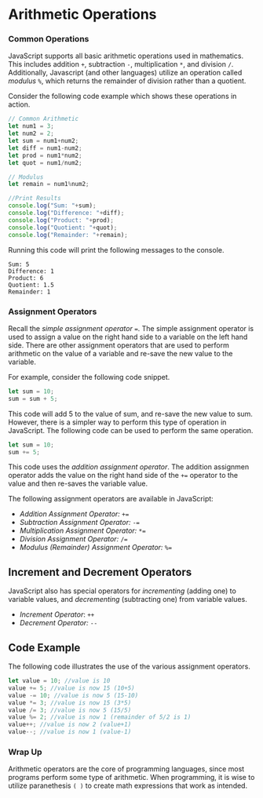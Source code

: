 # Arithmetic Operations

### Common Operations

JavaScript supports all basic arithmetic operations used in mathematics. This includes addition ```+```, subtraction ```-```, multiplication ```*```, and division ```/```. Additionally, Javascript (and other languages) utilize an operation called *modulus* ```%```, which returns the remainder of division rather than a quotient. 

Consider the following code example which shows these operations in action.
```javascript
// Common Arithmetic
let num1 = 3;
let num2 = 2;
let sum = num1+num2;
let diff = num1-num2;
let prod = num1*num2;
let quot = num1/num2;

// Modulus
let remain = num1%num2;

//Print Results
console.log("Sum: "+sum);
console.log("Difference: "+diff);
console.log("Product: "+prod);
console.log("Quotient: "+quot);
console.log("Remainder: "+remain);
```
Running this code will print the following messages to the console.

```
Sum: 5
Difference: 1
Product: 6
Quotient: 1.5
Remainder: 1
```
### Assignment Operators

Recall the *simple assignment operator* ```=```. The simple assignment operator is used to assign a value on the right hand side to a variable on the left hand side. There are other assignment operators that are used to perform arithmetic on the value of a variable and re-save the new value to the variable.

For example, consider the following code snippet. 
```javascript
let sum = 10;
sum = sum + 5;
```
This code will add 5 to the value of sum, and re-save the new value to sum. However, there is a simpler way to perform this type of operation in JavaScript. The following code can be used to perform the same operation. 
```javascript
let sum = 10;
sum += 5;
```
This code uses the *addition assignment operator*. The addition assignmen operator adds the value on the right hand side of the ```+=``` operator to the value and then re-saves the variable value. 

The following assignment operators are available in JavaScript:
* *Addition Assignment Operator:* ```+=```
* *Subtraction Assignment Operator:* ```-=```
* *Multiplication Assignment Operator:* ```*=```
* *Division Assignment Operator:* ```/=```
* *Modulus (Remainder) Assignment Operator:* ```%=```

## Increment and Decrement Operators
JavaScript also has special operators for *incrementing* (adding one) to variable values, and *decrementing* (subtracting one) from variable values. 
* *Increment Operator*: ```++```
* *Decrement Operator:* ```--```

## Code Example

The following code illustrates the use of the various assignment operators.
```javascript
let value = 10; //value is 10
value += 5; //value is now 15 (10+5)
value -= 10; //value is now 5 (15-10)
value *= 3; //value is now 15 (3*5)
value /= 3; //value is now 5 (15/5)
value %= 2; //value is now 1 (remainder of 5/2 is 1)
value++; //value is now 2 (value+1)
value--; //value is now 1 (value-1)
```

### Wrap Up
Arithmetic operators are the core of programming languages, since most programs perform some type of arithmetic. When programming, it is wise to utilize paranethesis ```( )``` to create math expressions that work as intended. 
